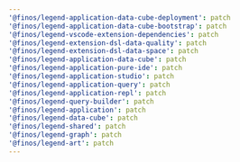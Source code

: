 ```yaml
---
'@finos/legend-application-data-cube-deployment': patch
'@finos/legend-application-data-cube-bootstrap': patch
'@finos/legend-vscode-extension-dependencies': patch
'@finos/legend-extension-dsl-data-quality': patch
'@finos/legend-extension-dsl-data-space': patch
'@finos/legend-application-data-cube': patch
'@finos/legend-application-pure-ide': patch
'@finos/legend-application-studio': patch
'@finos/legend-application-query': patch
'@finos/legend-application-repl': patch
'@finos/legend-query-builder': patch
'@finos/legend-application': patch
'@finos/legend-data-cube': patch
'@finos/legend-shared': patch
'@finos/legend-graph': patch
'@finos/legend-art': patch
---
```


